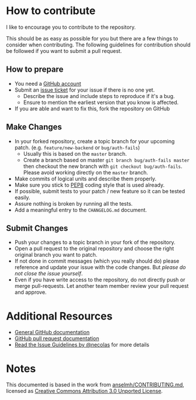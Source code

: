 # How to contribute

I like to encourage you to contribute to the repository.

This should be as easy as possible for you but there are a few things
to consider when contributing. The following guidelines for
contribution should be followed if you want to submit a pull request.

## How to prepare

- You need a [GitHub account](https://github.com/signup/free)
- Submit an [issue ticket](https://github.com/python-social-auth/social-app-django/issues)
  for your issue if there is no one yet.
  - Describe the issue and include steps to reproduce if it's a bug.
  - Ensure to mention the earliest version that you know is affected.
- If you are able and want to fix this, fork the repository on GitHub

## Make Changes

- In your forked repository, create a topic branch for your upcoming
  patch. (e.g. `feature/new-backend` or `bug/auth-fails`)
  - Usually this is based on the `master` branch.
  - Create a branch based on master `git branch bug/auth-fails master`
    then checkout the new branch with `git checkout bug/auth-fails`.
    Please avoid working directly on the `master` branch.
- Make commits of logical units and describe them properly.
- Make sure you stick to [PEP8](https://www.python.org/dev/peps/pep-0008/)
  coding style that is used already.
- If possible, submit tests to your patch / new feature so it can be tested easily.
- Assure nothing is broken by running all the tests.
- Add a meaningful entry to the `CHANGELOG.md` document.

## Submit Changes

- Push your changes to a topic branch in your fork of the repository.
- Open a pull request to the original repository and choose the right
  original branch you want to patch.
- If not done in commit messages (which you really should do) please
  reference and update your issue with the code changes. But _please
  do not close the issue yourself_.
- Even if you have write access to the repository, do not directly
  push or merge pull-requests. Let another team member review your
  pull request and approve.

# Additional Resources

- [General GitHub documentation](http://help.github.com/)
- [GitHub pull request documentation](https://help.github.com/en/github/collaborating-with-issues-and-pull-requests/creating-a-pull-request)
- [Read the Issue Guidelines by @necolas](https://github.com/necolas/issue-guidelines/blob/master/CONTRIBUTING.md)
  for more details

# Notes

This documented is based in the work from [anselmh/CONTRIBUTING.md](https://github.com/anselmh/CONTRIBUTING.md),
licensed as [Creative Commons Attribution 3.0 Unported License](https://github.com/anselmh/CONTRIBUTING.md/blob/master/README.md#license).
